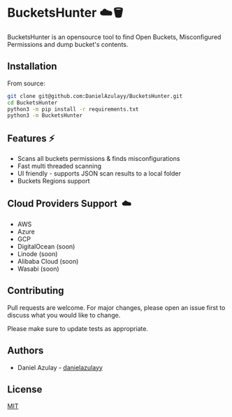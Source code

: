 # BucketsHunter ☁️🪣

BucketsHunter is an opensource tool to find Open Buckets, Misconfigured Permissions and dump bucket's contents.
## Installation 

From source:
```bash
git clone git@github.com:DanielAzulayy/BucketsHunter.git
cd BucketsHunter
python3 -m pip install -r requirements.txt
python3 -m BucketsHunter
```

## Features ⚡️
 - Scans all buckets permissions & finds misconfigurations
 - Fast multi threaded scanning
 - UI friendly - supports JSON scan results to a local folder
 - Buckets Regions support
 

## Cloud Providers Support ️️ ☁️
- AWS 
- Azure
- GCP
- DigitalOcean (soon)
- Linode (soon)
- Alibaba Cloud (soon)
- Wasabi (soon)

## Contributing
Pull requests are welcome. For major changes, please open an issue first to discuss what you would like to change.

Please make sure to update tests as appropriate.

## Authors
- Daniel Azulay - [danielazulayy](https://github.com/danielazulayy)

## License
[MIT](https://choosealicense.com/licenses/mit/)
